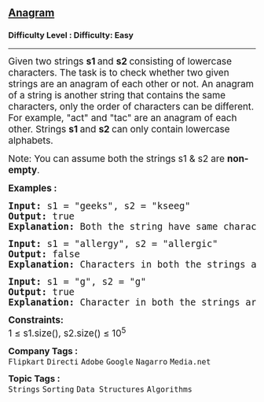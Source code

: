 <h2><a href="https://www.geeksforgeeks.org/problems/anagram-1587115620/1?page=1&category=Strings&difficulty=Easy&sortBy=submissions">Anagram</a></h2><h3>Difficulty Level : Difficulty: Easy</h3><hr><div class="problems_problem_content__Xm_eO"><p><span style="font-size: 14pt;">Given two strings <strong>s1 </strong>and <strong>s2 </strong>consisting of lowercase characters. The task is to check whether two given strings are an anagram of each other or not. An anagram of a string is another string that contains the same characters, only the order of characters can be different. For example, "act" and "tac" are an anagram of each other. Strings <strong>s1 </strong>and&nbsp;<strong>s2</strong><strong>&nbsp;</strong>can only contain lowercase alphabets.</span></p>
<p><span style="font-size: 14pt;">Note: You can assume both the strings s1 &amp; s2 are <strong>non-empty</strong>.</span></p>
<p><span style="font-size: 14pt;"><strong>Examples :</strong></span></p>
<pre><span style="font-size: 14pt;"><strong>Input: </strong>s1 = "geeks", s2 = "kseeg"
<strong>Output: </strong>true
<strong>Explanation: </strong>Both the string have same characters with same frequency. So, they are anagrams.</span></pre>
<pre><span style="font-size: 14pt;"><strong>Input: </strong>s1 = "allergy", s2 = "allergic"
<strong>Output: </strong>false
<strong>Explanation: </strong>Characters in both the strings are not same, so they are not anagrams.<br></span></pre>
<pre><span style="font-size: 14pt;"><strong>Input: </strong>s1 = "g", s2 = "g"
<strong>Output: </strong>true
<strong>Explanation: </strong>Character in both the strings are same, so they are anagrams.</span></pre>
<p><span style="font-size: 14pt;"><strong>Constraints:</strong><br>1 ≤ s1.size(), s2.size() ≤ 10<sup>5</sup></span></p></div><p><span style=font-size:18px><strong>Company Tags : </strong><br><code>Flipkart</code>&nbsp;<code>Directi</code>&nbsp;<code>Adobe</code>&nbsp;<code>Google</code>&nbsp;<code>Nagarro</code>&nbsp;<code>Media.net</code>&nbsp;<br><p><span style=font-size:18px><strong>Topic Tags : </strong><br><code>Strings</code>&nbsp;<code>Sorting</code>&nbsp;<code>Data Structures</code>&nbsp;<code>Algorithms</code>&nbsp;
